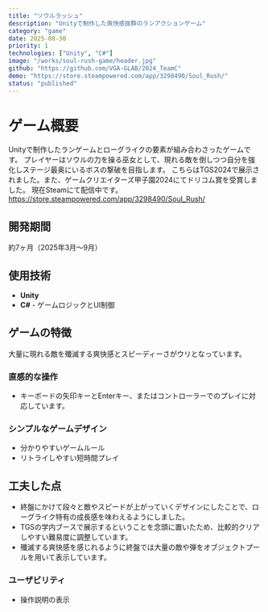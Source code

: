```yaml
---
title: "ソウルラッシュ"
description: "Unityで制作した爽快感抜群のランアクションゲーム"
category: "game"
date: 2025-08-30
priority: 1
technologies: ["Unity", "C#"]
image: "/works/soul-rush-game/header.jpg"
github: "https://github.com/VGA-GLAB/2024_TeamC"
demo: "https://store.steampowered.com/app/3298490/Soul_Rush/"
status: "published"
---
```


# ゲーム概要

Unityで制作したランゲームとローグライクの要素が組み合わさったゲームです。
プレイヤーはソウルの力を操る巫女として、現れる敵を倒しつつ自分を強化しステージ最奥にいるボスの撃破を目指します。
こちらはTGS2024で展示されました。また、ゲームクリエイターズ甲子園2024にてドリコム賞を受賞しました。
現在Steamにて配信中です。
https://store.steampowered.com/app/3298490/Soul_Rush/

## 開発期間

約7ヶ月（2025年3月〜9月）

## 使用技術

- **Unity** 
- **C#** - ゲームロジックとUI制御

## ゲームの特徴
大量に現れる敵を殲滅する爽快感とスピーディーさがウリとなっています。

### 直感的な操作
- キーボードの矢印キーとEnterキー、またはコントローラーでのプレイに対応しています。

### シンプルなゲームデザイン
- 分かりやすいゲームルール
- リトライしやすい短時間プレイ

## 工夫した点
- 終盤にかけて段々と敵やスピードが上がっていくデザインにしたことで、ローグライク特有の成長感を味わえるようにしました。
- TGSの学内ブースで展示するということを念頭に置いたため、比較的クリアしやすい難易度に調整しています。
- 殲滅する爽快感を感じれるように終盤では大量の敵や弾をオブジェクトプールを用いて表示しています。

### ユーザビリティ
- 操作説明の表示